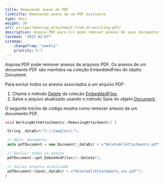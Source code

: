 ```yaml
---
title: Removendo anexo de PDF 
linktitle: Removendo anexo de um PDF existente
type: docs
weight: 30
url: pt/cpp/removing-attachment-from-an-existing-pdf/
description: Aspose.PDF para C++ pode remover anexos de seus documentos PDF. Use a API PDF C++ para remover anexos em arquivos PDF usando a biblioteca Aspose.PDF.
lastmod: "2022-02-07"
sitemap:
    changefreq: "weekly"
    priority: 0.7
---
```


Aspose.PDF pode remover anexos de arquivos PDF. Os anexos de um documento PDF são mantidos na coleção EmbeddedFiles do objeto Document.

Para excluir todos os anexos associados a um arquivo PDF:

1. Chame o método [Delete](https://reference.aspose.com/pdf/cpp/class/aspose.pdf.embedded_file_collection#afff8b235b554a66c203464b61204b843) da coleção [EmbeddedFiles](https://reference.aspose.com/pdf/cpp/class/aspose.pdf.embedded_file_collection).
1. Salve o arquivo atualizado usando o método Save do objeto [Document](https://reference.aspose.com/pdf/cpp/class/aspose.pdf.document).

O seguinte trecho de código mostra como remover anexos de um documento PDF.

```cpp
void WorkingWithAttachments::RemovingAttachment() {

 String _dataDir("C:\\Samples\\");

 // Abrir documento
 auto pdfDocument = new Document(_dataDir + u"DeleteAllAttachments.pdf");

 // Excluir todos os anexos
 pdfDocument->get_EmbeddedFiles()->Delete();

 // Salvar arquivo atualizado
 pdfDocument->Save(_dataDir + u"DeleteAllAttachments_out.pdf");
}
```